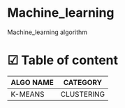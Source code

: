 # Machine_learning
Machine_learning algorithm

# ☑ Table of content

|ALGO NAME |CATEGORY |
|-- | --|
|K-MEANS | CLUSTERING |

